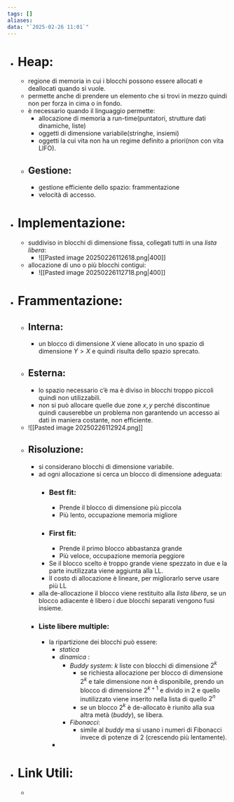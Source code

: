 ```yaml
---
tags: []
aliases: 
data: "`2025-02-26 11:01`"
---
```

- # Heap:
	- regione di memoria in cui i blocchi possono essere allocati e deallocati quando si vuole.
	- permette anche di prendere un elemento che si trovi in mezzo quindi non per forza in cima o in fondo.
	- è necessario quando il linguaggio permette:
		- allocazione di memoria a run-time(puntatori, strutture dati dinamiche, liste)
		- oggetti di dimensione variabile(stringhe, insiemi)
		- oggetti la cui vita non ha un regime definito a priori(non con vita LIFO).
	- ## Gestione:
		- gestione efficiente dello spazio: frammentazione
		- velocità di accesso.
- # Implementazione:
	- suddiviso in blocchi di dimensione fissa, collegati tutti in una _lista libera_:
		- ![[Pasted image 20250226112618.png|400]]
	- allocazione di uno o più blocchi contigui:
		- ![[Pasted image 20250226112718.png|400]]
- # Frammentazione:
	- ## Interna:
		- un blocco di dimensione $X$ viene allocato in uno spazio di dimensione $Y>X$ e quindi risulta dello spazio sprecato.
	- ## Esterna:
		- lo spazio necessario c’è ma è diviso in blocchi troppo piccoli quindi non utilizzabili.
		- non si può allocare quelle due zone $x,y$ perché discontinue quindi causerebbe un problema non garantendo un accesso ai dati in maniera costante, non efficiente.
	- ![[Pasted image 20250226112924.png]]
	- ## Risoluzione:
		- si considerano blocchi di dimensione variabile.
		- ad ogni allocazione si cerca un blocco di dimensione adeguata:
			- ### Best fit:
				- Prende il blocco di dimensione più piccola
				- Più lento, occupazione memoria migliore
			- ### First fit:
				- Prende il primo blocco abbastanza grande
				- Più veloce, occupazione memoria peggiore
			- Se il blocco scelto è troppo grande viene spezzato in due e la parte inutilizzata viene aggiunta alla LL.
			- Il costo di allocazione è lineare, per migliorarlo serve usare più LL
		- alla de-allocazione il blocco viene restituito alla _lista libera_, se un blocco adiacente è libero i due blocchi separati vengono fusi insieme.
		- ### Liste libere multiple:
			- la ripartizione dei blocchi può essere:
				- _statica_
				- _dinamica_ :
					- _Buddy system_: $k$ liste con blocchi di dimensione $2^{k}$ 
						- se richiesta allocazione per blocco di dimensione $2^{k}$ e tale dimensione non è disponibile, prendo un blocco di dimensione $2^{k+1}$ e divido in 2 e quello inutilizzato viene inserito nella lista di quello $2^{n}$
						- se un blocco $2^{k}$ è de-allocato è riunito alla sua altra metà (_buddy_), se libera.
					- _Fibonacci_:
						- simile al _buddy_ ma si usano i numeri di Fibonacci invece di potenze di $2$ (crescendo più lentamente).
				- 
- # Link Utili:
	- 